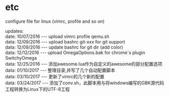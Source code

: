 # etc
configure file for linux (vimrc, profile and so on)


updates:  
	date: 10/07/2016	--- upload vimrc profile qemu.sh  
	data: 12/09/2016	--- upload bashrc git-xxx for git support    
	data: 12/09/2016	--- update bashrc for git dir (add color)  
	data: 12/12/2016	--- upload OmegaOptions.bak for chrome`s plugin SwitchyOmega  
	data: 12/25/2016	--- 添加awesome.lua作为自定义的awesome的部分配置选项  
	data: 01/10/2017	--- 整理目录,并写了几个自动配置脚本  
	data: 03/10/2017	--- 更新了vimrc的几个新的配置  
	data: 03/24/2017	--- 添加了conv.sh，此脚本用与将windows编写的GBK源代码工程转换为Linux下的UTF-8工程  
